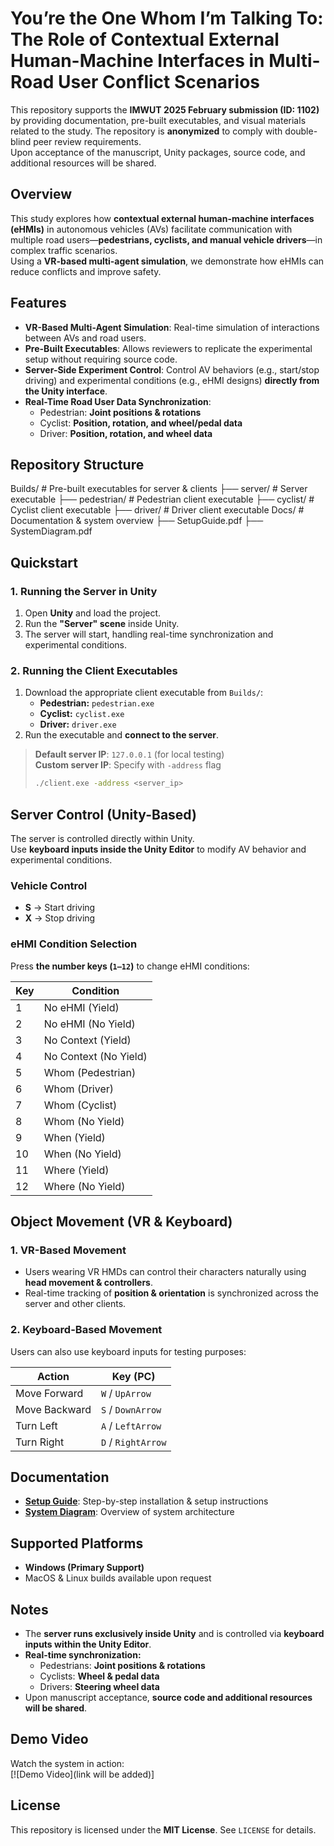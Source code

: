 # **You’re the One Whom I’m Talking To: The Role of Contextual External Human-Machine Interfaces in Multi-Road User Conflict Scenarios**

This repository supports the **IMWUT 2025 February submission (ID: 1102)** by providing documentation, pre-built executables, and visual materials related to the study. The repository is **anonymized** to comply with double-blind peer review requirements.  
Upon acceptance of the manuscript, Unity packages, source code, and additional resources will be shared.



## **Overview**
This study explores how **contextual external human-machine interfaces (eHMIs)** in autonomous vehicles (AVs) facilitate communication with multiple road users—**pedestrians, cyclists, and manual vehicle drivers**—in complex traffic scenarios.  
Using a **VR-based multi-agent simulation**, we demonstrate how eHMIs can reduce conflicts and improve safety.



## **Features**
- **VR-Based Multi-Agent Simulation**: Real-time simulation of interactions between AVs and road users.
- **Pre-Built Executables**: Allows reviewers to replicate the experimental setup without requiring source code.
- **Server-Side Experiment Control**: Control AV behaviors (e.g., start/stop driving) and experimental conditions (e.g., eHMI designs) **directly from the Unity interface**.
- **Real-Time Road User Data Synchronization**:  
  - Pedestrian: **Joint positions & rotations**  
  - Cyclist: **Position, rotation, and wheel/pedal data**  
  - Driver: **Position, rotation, and wheel data**  



## **Repository Structure**
Builds/             # Pre-built executables for server & clients
 ├── server/        # Server executable
 ├── pedestrian/    # Pedestrian client executable
 ├── cyclist/       # Cyclist client executable
 ├── driver/        # Driver client executable
Docs/               # Documentation & system overview
 ├── SetupGuide.pdf
 ├── SystemDiagram.pdf



## **Quickstart**

### **1. Running the Server in Unity**
1. Open **Unity** and load the project.
2. Run the **"Server" scene** inside Unity.
3. The server will start, handling real-time synchronization and experimental conditions.

### **2. Running the Client Executables**
1. Download the appropriate client executable from `Builds/`:
   - **Pedestrian:** `pedestrian.exe`
   - **Cyclist:** `cyclist.exe`
   - **Driver:** `driver.exe`
2. Run the executable and **connect to the server**.

> **Default server IP**: `127.0.0.1` (for local testing)  
> **Custom server IP**: Specify with `-address` flag  
> ```bash
> ./client.exe -address <server_ip>
> ```



## **Server Control (Unity-Based)**
The server is controlled directly within Unity.  
Use **keyboard inputs inside the Unity Editor** to modify AV behavior and experimental conditions.

### **Vehicle Control**
- **S** → Start driving  
- **X** → Stop driving  

### **eHMI Condition Selection**
Press **the number keys (`1–12`)** to change eHMI conditions:

| Key | Condition               |
|----|-------------------------|
| 1  | No eHMI (Yield)         |
| 2  | No eHMI (No Yield)      |
| 3  | No Context (Yield)      |
| 4  | No Context (No Yield)   |
| 5  | Whom (Pedestrian)       |
| 6  | Whom (Driver)           |
| 7  | Whom (Cyclist)          |
| 8  | Whom (No Yield)         |
| 9  | When (Yield)            |
| 10 | When (No Yield)         |
| 11 | Where (Yield)           |
| 12 | Where (No Yield)        |



## **Object Movement (VR & Keyboard)**
### **1. VR-Based Movement**
- Users wearing VR HMDs can control their characters naturally using **head movement & controllers**.
- Real-time tracking of **position & orientation** is synchronized across the server and other clients.

### **2. Keyboard-Based Movement**
Users can also use keyboard inputs for testing purposes:

| Action      | Key (PC)     |
|------------|-------------|
| Move Forward  | `W` / `UpArrow` |
| Move Backward | `S` / `DownArrow` |
| Turn Left  | `A` / `LeftArrow` |
| Turn Right | `D` / `RightArrow` |



## **Documentation**
- **[Setup Guide](Docs/SetupGuide.pdf)**: Step-by-step installation & setup instructions  
- **[System Diagram](Docs/SystemDiagram.pdf)**: Overview of system architecture  



## **Supported Platforms**
- **Windows (Primary Support)**
- MacOS & Linux builds available upon request



## **Notes**
- The **server runs exclusively inside Unity** and is controlled via **keyboard inputs within the Unity Editor**.
- **Real-time synchronization:**  
  - Pedestrians: **Joint positions & rotations**  
  - Cyclists: **Wheel & pedal data**  
  - Drivers: **Steering wheel data**  
- Upon manuscript acceptance, **source code and additional resources will be shared**.



## **Demo Video**
Watch the system in action:  
[![Demo Video](link will be added)]


## **License**
This repository is licensed under the **MIT License**. See `LICENSE` for details.


